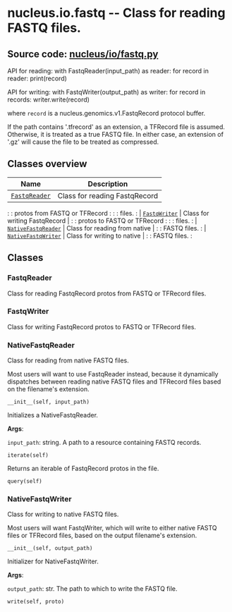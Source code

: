 # nucleus.io.fastq -- Class for reading FASTQ files.

## **Source code:** [nucleus/io/fastq.py](https://github.com/google/nucleus/tree/master/nucleus/io/fastq.py)

API for reading: with FastqReader(input_path) as reader: for record in reader:
print(record)

API for writing: with FastqWriter(output_path) as writer: for record in records:
writer.write(record)

where `record` is a nucleus.genomics.v1.FastqRecord protocol buffer.

If the path contains '.tfrecord' as an extension, a TFRecord file is assumed.
Otherwise, it is treated as a true FASTQ file. In either case, an extension of
'.gz' will cause the file to be treated as compressed.

## Classes overview

| Name                                      | Description                   |
| ----------------------------------------- | ----------------------------- |
| [`FastqReader`](#fastqreader)             | Class for reading FastqRecord |
:                                           : protos from FASTQ or TFRecord :
:                                           : files.                        :
| [`FastqWriter`](#fastqwriter)             | Class for writing FastqRecord |
:                                           : protos to FASTQ or TFRecord   :
:                                           : files.                        :
| [`NativeFastqReader`](#nativefastqreader) | Class for reading from native |
:                                           : FASTQ files.                  :
| [`NativeFastqWriter`](#nativefastqwriter) | Class for writing to native   |
:                                           : FASTQ files.                  :

## Classes

### FastqReader

Class for reading FastqRecord protos from FASTQ or TFRecord files.

### FastqWriter

Class for writing FastqRecord protos to FASTQ or TFRecord files.

### NativeFastqReader

Class for reading from native FASTQ files.

Most users will want to use FastqReader instead, because it dynamically
dispatches between reading native FASTQ files and TFRecord files based on the
filename's extension.

`__init__(self, input_path)`

Initializes a NativeFastqReader.

**Args**:

`input_path`: string. A path to a resource containing FASTQ records.

`iterate(self)`

Returns an iterable of FastqRecord protos in the file.

`query(self)`

### NativeFastqWriter

Class for writing to native FASTQ files.

Most users will want FastqWriter, which will write to either native FASTQ files
or TFRecord files, based on the output filename's extension.

`__init__(self, output_path)`

Initializer for NativeFastqWriter.

**Args**:

`output_path`: str. The path to which to write the FASTQ file.

`write(self, proto)`

